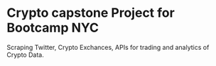 # Crypto capstone Project for Bootcamp NYC

Scraping Twitter, Crypto Exchances, APIs for trading and analytics of Crypto Data.

